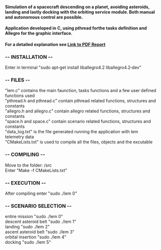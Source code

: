 #### Simulation of a spacecraft descending on a planet, avoiding asteroids, landing and lastly docking with the orbiting service module. Both manual and autonomous control are possible.
#### Application developed in C, using pthread forthe tasks definition and Allegro for the graphic interface.
#### For a detailed explanation see [Link to PDF Report](https://github.com/MatteoDeBenedetti/Spacecraft-Landing-and-Asteroid-Avoidance/blob/master/LEM_DeBenedetti.pdf) 
  
  
### -- INSTALLATION --  
Enter in terminal "sudo apt‐get install liballegro4.2 liballegro4.2‐dev"
  
  
### -- FILES --  
"lem.c" contains the main faunction, tasks functions and a few user defined functions used  
"pthread.h and pthread.c" contain pthread related functions, structures and constants  
"allegro.h and allegro.c" contain allegro related functions, structures and constants  
"space.h and space.c" contain scenario related functions, structures and constants  
"data_log.txt" is the file generated running the application with lem telemetry data  
"CMakeLists.txt" is used to compile all the files, objects and the excutable  
  
  
### -- COMPILING --  
Move to the folder: /src  
Enter "Make -f CMakeLists.txt"
  
  
### -- EXECUTION --  
After compiling enter "sudo ./lem 0"
  
  
### -- SCENARIO SELECTION --  
entire mission "sudo ./lem 0"  
descent asteroid belt "sudo ./lem 1"  
landing "sudo ./lem 2"  
ascent asteroid belt "sudo ./lem 3"  
orbital insertion "sudo ./lem 4"  
docking "sudo ./lem 5"  
